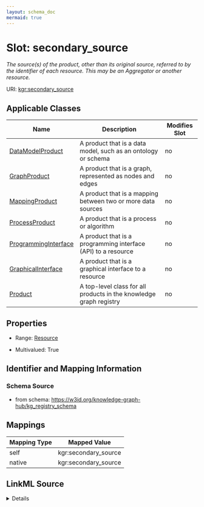 ```yaml
---
layout: schema_doc
mermaid: true
---
```




# Slot: secondary_source


_The source(s) of the product, other than its original source, referred to by the identifier of each resource. This may be an Aggregator or another resource._





URI: [kgr:secondary_source](https://w3id.org/bridge2ai/data-sheets-schema/secondary_source)



<!-- no inheritance hierarchy -->





## Applicable Classes

| Name | Description | Modifies Slot |
| --- | --- | --- |
| [DataModelProduct](DataModelProduct.html) | A product that is a data model, such as an ontology or schema |  no  |
| [GraphProduct](GraphProduct.html) | A product that is a graph, represented as nodes and edges |  no  |
| [MappingProduct](MappingProduct.html) | A product that is a mapping between two or more data sources |  no  |
| [ProcessProduct](ProcessProduct.html) | A product that is a process or algorithm |  no  |
| [ProgrammingInterface](ProgrammingInterface.html) | A product that is a programming interface (API) to a resource |  no  |
| [GraphicalInterface](GraphicalInterface.html) | A product that is a graphical interface to a resource |  no  |
| [Product](Product.html) | A top-level class for all products in the knowledge graph registry |  no  |







## Properties

* Range: [Resource](Resource.html)

* Multivalued: True





## Identifier and Mapping Information







### Schema Source


* from schema: https://w3id.org/knowledge-graph-hub/kg_registry_schema




## Mappings

| Mapping Type | Mapped Value |
| ---  | ---  |
| self | kgr:secondary_source |
| native | kgr:secondary_source |




## LinkML Source

<details>
```yaml
name: secondary_source
description: The source(s) of the product, other than its original source, referred
  to by the identifier of each resource. This may be an Aggregator or another resource.
from_schema: https://w3id.org/knowledge-graph-hub/kg_registry_schema
rank: 1000
alias: secondary_source
owner: Product
domain_of:
- Product
range: Resource
multivalued: true

```
</details>
